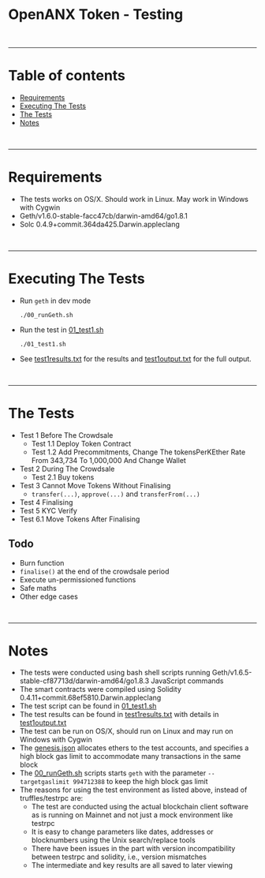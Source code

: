 # OpenANX Token - Testing

<br />

<hr />

# Table of contents

* [Requirements](#requirements)
* [Executing The Tests](#executing-the-tests)
* [The Tests](#the-tests)
* [Notes](#notes)

<br />

<hr />

# Requirements

* The tests works on OS/X. Should work in Linux. May work in Windows with Cygwin
* Geth/v1.6.0-stable-facc47cb/darwin-amd64/go1.8.1
* Solc 0.4.9+commit.364da425.Darwin.appleclang

<br />

<hr />

# Executing The Tests

* Run `geth` in dev mode

      ./00_runGeth.sh

* Run the test in [01_test1.sh](01_test1.sh)

      ./01_test1.sh

* See  [test1results.txt](test1results.txt) for the results and [test1output.txt](test1output.txt) for the full output.

<br />

<hr />

# The Tests

* Test 1 Before The Crowdsale
  * Test 1.1 Deploy Token Contract
  * Test 1.2 Add Precommitments, Change The tokensPerKEther Rate From 343,734 To 1,000,000 And Change Wallet
* Test 2 During The Crowdsale
  * Test 2.1 Buy tokens
* Test 3 Cannot Move Tokens Without Finalising
  * `transfer(...)`, `approve(...)` and `transferFrom(...)`
* Test 4 Finalising
* Test 5 KYC Verify
* Test 6.1 Move Tokens After Finalising

## Todo
* Burn function
* `finalise()` at the end of the crowdsale period
* Execute un-permissioned functions
* Safe maths
* Other edge cases

<br />

<hr />

# Notes

* The tests were conducted using bash shell scripts running Geth/v1.6.5-stable-cf87713d/darwin-amd64/go1.8.3 JavaScript commands
* The smart contracts were compiled using Solidity 0.4.11+commit.68ef5810.Darwin.appleclang
* The test script can be found in [01_test1.sh](01_test1.sh)
* The test results can be found in [test1results.txt](test1results.txt) with details in [test1output.txt](test1output.txt)
* The test can be run on OS/X, should run on Linux and may run on Windows with Cygwin
* The [genesis.json](genesis.json) allocates ethers to the test accounts, and specifies a high block gas limit to accommodate many transactions in the same block
* The [00_runGeth.sh](00_runGeth.sh) scripts starts `geth` with the parameter `--targetgaslimit 994712388` to keep the high block gas limit
* The reasons for using the test environment as listed above, instead of truffles/testrpc are:
  * The test are conducted using the actual blockchain client software as is running on Mainnet and not just a mock environment like testrpc
  * It is easy to change parameters like dates, addresses or blocknumbers using the Unix search/replace tools
  * There have been issues in the part with version incompatibility between testrpc and solidity, i.e., version mismatches 
  * The intermediate and key results are all saved to later viewing